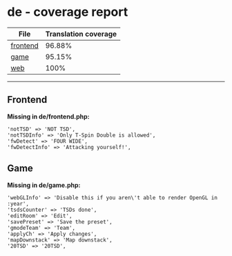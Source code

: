 <link rel="stylesheet" href="style.css">

# de - coverage report

<table>
<thead>
    <tr>
        <th>File</th>
        <th colspan="2">Translation coverage</th>
    </tr>
</thead>
<tbody>
    <tr><td><a href="#">frontend</a></td><td>96.88%</td><td>
        <div class="pb">
            <span class="pb-fill" style="width: 96.88%;"></span>
        </div>
    </td></tr>
    <tr><td><a href="#">game</a></td><td>95.15%</td><td>
        <div class="pb">
            <span class="pb-fill" style="width: 95.15%;"></span>
        </div>
    </td></tr>
    <tr><td><a href="#">web</a></td><td>100%</td><td>
        <div class="pb">
            <span class="pb-fill" style="width: 100%;"></span>
        </div>
    </td></tr>
</tbody></table>

-----------------------

## Frontend

**Missing in de/frontend.php:**

```
'notTSD' => 'NOT TSD',
'notTSDInfo' => 'Only T-Spin Double is allowed',
'fwDetect' => 'FOUR WIDE',
'fwDetectInfo' => 'Attacking yourself!',
```

## Game

**Missing in de/game.php:**

```
'webGLInfo' => 'Disable this if you aren\'t able to render OpenGL in :year',
'tsdsCounter' => 'TSDs done',
'editRoom' => 'Edit',
'savePreset' => 'Save the preset',
'gmodeTeam' => 'Team',
'applyCh' => 'Apply changes',
'mapDownstack' => 'Map downstack',
'20TSD' => '20TSD',
```

